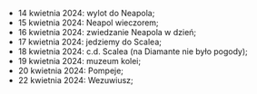 - 14 kwietnia 2024: wylot do Neapola;
- 15 kwietnia 2024: Neapol wieczorem;
- 16 kwietnia 2024: zwiedzanie Neapola w dzień;
- 17 kwietnia 2024: jedziemy do Scalea;
- 18 kwietnia 2024: c.d. Scalea (na Diamante nie było pogody);
- 19 kwietnia 2024: muzeum kolei;
- 20 kwietnia 2024: Pompeje;
- 22 kwietnia 2024: Wezuwiusz;
